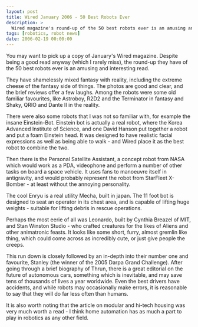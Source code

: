 ```yaml
---
layout: post
title: Wired January 2006 - 50 Best Robots Ever
description: >
  Wired magazine's round-up of the 50 best robots ever is an amusing and interesting read.
tags: [robotics, robot news]
date: 2006-02-19 00:00:00
---
```

You may want to pick up a copy of January's Wired magazine. Despite being a good read anyway (which I rarely miss), the round-up they have of the 50 best robots ever is an amusing and interesting read.

They have shamelessly mixed fantasy with reality, including the extreme cheese of the fantasy side of things.
The photos are good and clear, and the brief reviews offer a few laughs. Among the robots were some old familiar favourites, like Astroboy, R2D2 and the Terminator in fantasy and Shaky, QRIO and Dante II in the reality.

There were also some robots that I was not so familiar with, for example the insane Einstein-Bot. Einstein bot is actually a real robot, where the Korea Advanced Institute of Science, and one David Hanson put together a robot and put a foam Einstein head. It was designed to have realistic facial expressions as well as being able to walk - and Wired place it as the best robot to combine the two.

Then there is the Personal Satellite Assistant, a concept robot from NASA which would work as a PDA, videophone and perform a number of other tasks on board a space vehicle. It uses fans to manoeuvre itself in antigravity, and would probably represent the robot from StarFleet X-Bomber - at least without the annoying personality.

The cool Enryu is a real utility Mecha, built in japan.
The 11 foot bot is designed to seat an operator in its chest area,
and is capable of lifting huge weights - suitable for lifting debris in rescue operations.

Perhaps the most eerie of all was Leonardo, built by Cynthia Breazel of MIT, and Stan Winston Studio - who crafted creatures for the likes of Aliens and other animatronic feasts. It looks like some short, furry, almost gremlin like thing, which could come across as incredibly cute, or just give people the creeps.

This run down is closely followed by an in-depth into their number one and favourite, Stanley (the winner of the 2005 Darpa Grand Challenge). After going through a brief biography of Thrun, there is a great editorial on the future of autonomous cars, something which is inevitable, and may save tens of thousands of lives a year worldwide. Even the best drivers have accidents, and while robots may occasionally make errors, it is reasonable to say that they will do far less often than humans.

It is also worth noting that the article on modular and hi-tech housing was very much worth a read - I think home automation has as much a part to play in robotics as any other field.
